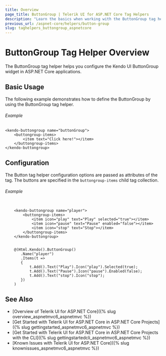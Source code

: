 ```yaml
---
title: Overview
page_title: ButtonGroup | Telerik UI for ASP.NET Core Tag Helpers
description: "Learn the basics when working with the ButtonGroup tag helper for ASP.NET Core (MVC 6 or ASP.NET Core MVC)."
previous_url: /aspnet-core/helpers/button-group
slug: taghelpers_buttongroup_aspnetcore
---
```


# ButtonGroup Tag Helper Overview

The ButtonGroup tag helper helps you configure the Kendo UI ButtonGroup widget in ASP.NET Core applications.

## Basic Usage

The following example demonstrates how to define the ButtonGroup by using the ButtonGroup tag helper.

###### Example

    <kendo-buttongroup name="buttonGroup">
        <buttongroup-items>
            <item text="Click here!"></item>
        </buttongroup-items>
    </kendo-buttongroup>

## Configuration

The Button tag helper configuration options are passed as attributes of the tag. The buttons are specified in the `buttongroup-items` child tag collection.

###### Example

```tab-tagHelper

    <kendo-buttongroup name="player">
        <buttongroup-items>
            <item icon="play" text="Play" selected="true"></item>
            <item icon="pause" text="Pause" enabled="false"></item>
            <item icon="stop" text="Stop"></item>
        </buttongroup-items>
    </kendo-buttongroup>
```
```tab-cshtml

    @(Html.Kendo().ButtonGroup()
       .Name("player")
       .Items(t =>
       {
           t.Add().Text("Play").Icon("play").Selected(true);
           t.Add().Text("Pause").Icon("pause").Enabled(false);
           t.Add().Text("stop").Icon("stop");
       })
    )
```

## See Also

* [Overview of Telerik UI for ASP.NET Core]({% slug overview_aspnetmvc6_aspnetmvc %})
* [Get Started with Telerik UI for ASP.NET Core in ASP.NET Core Projects]({% slug gettingstarted_aspnetmvc6_aspnetmvc %})
* [Get Started with Telerik UI for ASP.NET Core in ASP.NET Core Projects with the CLI]({% slug gettingstartedcli_aspnetmvc6_aspnetmvc %})
* [Known Issues with Telerik UI for ASP.NET Core]({% slug knownissues_aspnetmvc6_aspnetmvc %})
